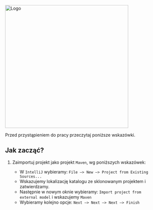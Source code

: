<img alt="Logo" src="http://coderslab.pl/svg/logo-coderslab.svg" width="400">


Przed przystąpieniem do pracy przeczytaj poniższe wskazówki.

## Jak zacząć?

1. Zaimportuj projekt jako projekt `Maven`, wg poniższych wskazówek:

    * W `IntelliJ` wybieramy: `File –> New –> Project from Existing Sources...`
    * Wskazujemy lokalizację katalogu ze sklonowanym projektem i zatwierdzamy.
    * Następnie w nowym oknie wybieramy: `Import project from external model` i wskazujemy `Maven`
    * Wybieramy kolejno opcje: `Next –> Next –> Next –> Finish`
